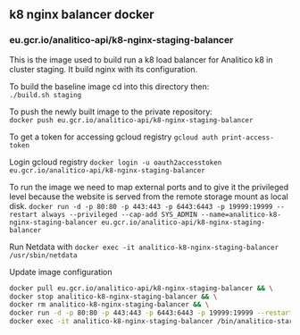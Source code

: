 
## k8 nginx balancer docker
### eu.gcr.io/analitico-api/k8-nginx-staging-balancer

This is the image used to build run a k8 load balancer for Analitico k8 in cluster staging.
It build nginx with its configuration.

To build the baseline image cd into this directory then:  
`./build.sh staging`

To push the newly built image to the private repository:  
`docker push eu.gcr.io/analitico-api/k8-nginx-staging-balancer`

To get a token for accessing gcloud registry
`gcloud auth print-access-token`

Login gcloud registry
`docker login -u oauth2accesstoken eu.gcr.io/analitico-api/k8-nginx-staging-balancer`

To run the image we need to map external ports and to give it the privileged level because
the website is served from the remote storage mount as local disk.
`docker run -d -p 80:80 -p 443:443 -p 6443:6443 -p 19999:19999 --restart always --privileged --cap-add SYS_ADMIN --name=analitico-k8-nginx-staging-balancer eu.gcr.io/analitico-api/k8-nginx-staging-balancer`

Run Netdata with
`docker exec -it analitico-k8-nginx-staging-balancer /usr/sbin/netdata`

Update image configuration

```bash
docker pull eu.gcr.io/analitico-api/k8-nginx-staging-balancer && \
docker stop analitico-k8-nginx-staging-balancer && \
docker rm analitico-k8-nginx-staging-balancer && \
docker run -d -p 80:80 -p 443:443 -p 6443:6443 -p 19999:19999 --restart always --name=analitico-k8-nginx-staging-balancer --privileged --cap-add SYS_ADMIN eu.gcr.io/analitico-api/k8-nginx-staging-balancer &&
docker exec -it analitico-k8-nginx-staging-balancer /bin/analitico-startup
```